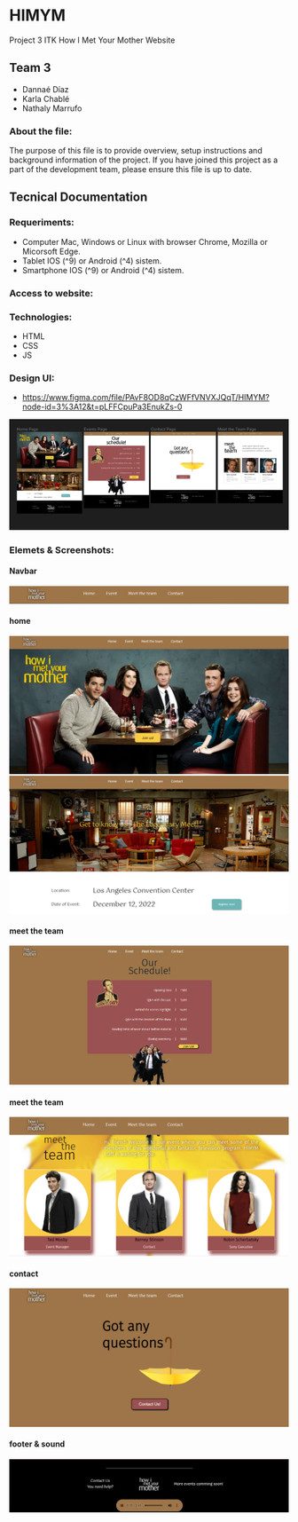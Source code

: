 # HIMYM
Project 3 ITK How I Met Your Mother Website

## Team 3
- Dannaé Díaz
- Karla Chablé
- Nathaly Marrufo 

### About the file:
The purpose of this file is to provide overview, setup instructions and background information of the project. If you have joined this project as a part of the development team, please ensure this file is up to date.

## Tecnical Documentation

### Requeriments:
- Computer Mac, Windows or Linux with browser Chrome, Mozilla or Micorsoft Edge. 
- Tablet IOS (^9) or Android (^4) sistem.  
- Smartphone IOS (^9) or Android (^4) sistem.  

### Access to website: 

### Technologies:
- HTML
- CSS
- JS

### Design UI:
- https://www.figma.com/file/PAvF8OD8qCzWFfVNVXJQqT/HIMYM?node-id=3%3A12&t=pLFFCpuPa3EnukZs-0

![FigmaScreen](./screens/figma.PNG)

### Elemets & Screenshots:
#### Navbar
![navbar](./screens/navbar.PNG)

#### home
![home](./screens/home.PNG)
![home](./screens/home2.PNG)

#### meet the team
![events](./screens/events.PNG)

#### meet the team
![meet](./screens/meet.PNG)

#### contact
![contact](./screens/form.PNG)

#### footer & sound
![footer](./screens/footer.PNG)


